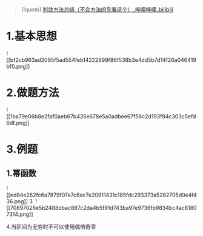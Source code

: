 >[!quote] 
>[判敛方法总结（不会方法的先看这个）_哔哩哔哩_bilibili](https://www.bilibili.com/video/BV1sr4y1Q7Np?p=2&vd_source=8c8193ecde970197a86f2b439e9a9d25)
# 1.基本思想
![[bf2cb963ad2095f5ad554feb14222899f86f538b3e4dd5b7d14f26a046419bf0.png]]

# 2.做题方法
![[1ba79e06b8e2faf0aeb67b435e678e5a0adbee67f56c2d193f84c303c5efd6df.png]]


# 3.例题
## 1.幂函数
![[ed84e262fc6a7879f07e7c8ac7e20911431c185fdc293373a5282705d0e4f436.png]]
3.
![[70897026e5b2488dbac887c2da4b5f91d743ba97e9736fb9834bc4ac81807314.png]]

4.当区间为无穷时不可以使用偶倍奇零